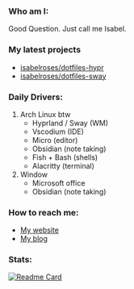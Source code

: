 ### Who am I:
Good Question. Just call me Isabel.

### My latest projects
- [isabelroses/dotfiles-hypr](https://github.com/isabelroses/dotfiles-hypr)
- [isabelroses/dotfiles-sway](https://github.com/isabelroses/dotfiles-sway)

### Daily Drivers:
1) Arch Linux btw
	- Hyprland / Sway (WM)
	- Vscodium (IDE)
	- Micro (editor)
	- Obsidian (note taking)
	- Fish + Bash (shells)
	- Alacritty (terminal)
2) Window
	- Microsoft office
	- Obsidian (note taking)

### How to reach me:
- [My website](https://isabelroses.live)
- [My blog](https://blog.isabelroses.live)

### Stats:
[![Readme Card](https://github-readme-stats.vercel.app/api?username=isabelroses&bg_color=1e1e2e&text_color=cdd6f4&icon_color=cba6f7&title_color=94e2d5&show_icons=true)](https://github.com/anuraghazra/github-readme-stats)


